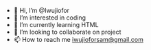 - 👋 Hi, I’m @Iwujiofor
- 👀 I’m interested in coding
- 🌱 I’m currently learning HTML
- 💞️ I’m looking to collaborate on project
- 📫 How to reach me iwujioforsam@gmail.com

<!---
Iwujiofor/Iwujiofor is a ✨ special ✨ repository because its `README.md` (this file) appears on your GitHub profile.
You can click the Preview link to take a look at your changes.
--->

